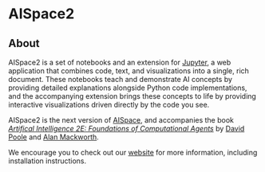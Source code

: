 # AISpace2

## About
AISpace2 is a set of notebooks and an extension for [Jupyter](http://jupyter.org), a web application that combines code, text, and visualizations into a single, rich document. These notebooks teach and demonstrate AI concepts by providing detailed explanations alongside Python code implementations, and the accompanying extension brings these concepts to life by providing interactive visualizations driven directly by the code you see.

AISpace2 is the next version of [AISpace](http://aispace.org), and accompanies the book [_Artifical Intelligence 2E: Foundations of Computational Agents_](http://artint.info) by [David Poole](http://cs.ubc.ca/~poole/) and [Alan Mackworth](http://cs.ubc.ca/~mack/).

We encourage you to check out our [website](https://aispace2.github.io/AISpace2/) for more information, including installation instructions.
